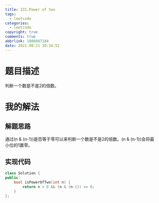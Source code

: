 ```yaml
---
title: 231.Power of two
tags:
  - leetcode
categories:
  - leetcode
copyright: true
comments: true
abbrlink: 1808807184
date: 2021-08-21 10:34:52
---
```

# 题目描述
判断一个数是不是2的倍数。
# 我的解法
## 解题思路
通过(n & (n-1))是否等于零可以来判断一个数是不是2的倍数。(n & (n-1))会将最小位的1置零。
## 实现代码

```C++
class Solution {
public:
    bool isPowerOfTwo(int n) {
        return n > 0 && (n & (n-1)) == 0;
    }
};
```